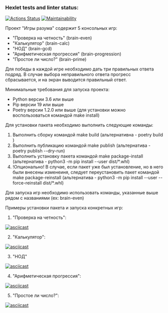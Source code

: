### Hexlet tests and linter status:
[![Actions Status](https://github.com/alldost/python-project-49/actions/workflows/hexlet-check.yml/badge.svg)](https://github.com/alldost/python-project-49/actions)
[![Maintainability](https://api.codeclimate.com/v1/badges/38b2e975660c21c973a6/maintainability)](https://codeclimate.com/github/alldost/python-project-49/maintainability)


Проект "Игры разума" содержит 5 консольных игр:

- "Проверка на четность" (brain-even)
- "Калькулятор" (brain-calc)
- "НОД" (brain-gcd)
- "Арифметическая прогрессия" (brain-progression)
- "Простое ли число?" (brain-prime) 

Для победы в каждой игре необходимо дать три правильных ответа подряд. В случае выбора неправильного ответа
прогресс сбрасывается, и на экран выводится правильный ответ. 


Минимальные требования для запуска проекта:

- Python версии 3.6 или выше
- Pip версии 19 или выше
- Poetry версии 1.2.0 или выше (для установки можно воспользоваться командой make install)


Для установки пакета необходимо выполнить следующие команды:

1) Выполнить сборку командой make build (альтернативна - poetry build )
2) Выполнить публикацию командой make publish (альтернатива - poetry publish --dry-run)
3) Выполнить установку пакета командой make package-install (альтернатива - python3 -m pip install --user dist/*.whl)
4) !Опционально! В случае, если пакет уже был установление, но в него были внесены изменеиня, следует 
переустановить пакет командой make package-reinstall 
(альтернатива - python3 -m pip install --user --force-reinstall dist/*.whl)


Для запуска игр необходимо использовать команды, указанные выше рядом с названиями (ex: brain-even)

Примеры установки пакета и запуска конкретных игр:

1. "Проверка на четность":

[![asciicast](https://asciinema.org/a/GUX57w2exnhHn3IwucJa1HtoE.svg)](https://asciinema.org/a/GUX57w2exnhHn3IwucJa1HtoE)

2. "Калькулятор":

[![asciicast](https://asciinema.org/a/4Yd587oZw9oYQdA6WKyrnzlTI.svg)](https://asciinema.org/a/4Yd587oZw9oYQdA6WKyrnzlTI)

3. "НОД"

[![asciicast](https://asciinema.org/a/uQGcIzjq0bEcmSYsb3njppWvT.svg)](https://asciinema.org/a/uQGcIzjq0bEcmSYsb3njppWvT)

4. "Арифметическая прогрессия":

[![asciicast](https://asciinema.org/a/6fZPR1C77M22u9JoAN99UunB0.svg)](https://asciinema.org/a/6fZPR1C77M22u9JoAN99UunB0)

5. "Простое ли число?": 

[![asciicast](https://asciinema.org/a/O3MGcse9ba2Zv5ITkhUd14mMC.svg)](https://asciinema.org/a/O3MGcse9ba2Zv5ITkhUd14mMC)
